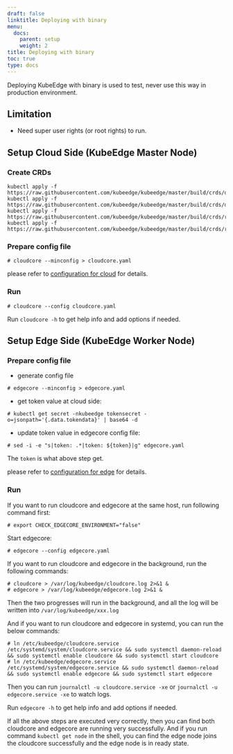 ```yaml
---
draft: false
linktitle: Deploying with binary
menu:
  docs:
    parent: setup
    weight: 2
title: Deploying with binary
toc: true
type: docs
---
```

Deploying KubeEdge with binary is used to test, never use this way in production environment.

## Limitation

- Need super user rights (or root rights) to run.

## Setup Cloud Side (KubeEdge Master Node)

### Create CRDs

```shell
kubectl apply -f https://raw.githubusercontent.com/kubeedge/kubeedge/master/build/crds/devices/devices_v1alpha2_device.yaml
kubectl apply -f https://raw.githubusercontent.com/kubeedge/kubeedge/master/build/crds/devices/devices_v1alpha2_devicemodel.yaml
kubectl apply -f https://raw.githubusercontent.com/kubeedge/kubeedge/master/build/crds/reliablesyncs/cluster_objectsync_v1alpha1.yaml
kubectl apply -f https://raw.githubusercontent.com/kubeedge/kubeedge/master/build/crds/reliablesyncs/objectsync_v1alpha1.yaml
```


### Prepare config file

```shell
# cloudcore --minconfig > cloudcore.yaml
```

please refer to [configuration for cloud](../config#configuration-cloud-side-kubeedge-master) for details.

### Run

```shell
# cloudcore --config cloudcore.yaml
```

Run `cloudcore -h` to get help info and add options if needed.


## Setup Edge Side (KubeEdge Worker Node)

### Prepare config file

- generate config file

```shell
# edgecore --minconfig > edgecore.yaml
```

- get token value at cloud side:

```shell
# kubectl get secret -nkubeedge tokensecret -o=jsonpath='{.data.tokendata}' | base64 -d
```

- update token value in edgecore config file:

```shell
# sed -i -e "s|token: .*|token: ${token}|g" edgecore.yaml
```

The `token` is what above step get.

please refer to [configuration for edge](../config#configuration-edge-side-kubeedge-worker-node) for details.

### Run

If you want to run cloudcore and edgecore at the same host, run following command first:

```shell
# export CHECK_EDGECORE_ENVIRONMENT="false"
```

Start edgecore:

```shell
# edgecore --config edgecore.yaml
```

If you want to run cloudcore and edgecore in the background, run the following commands:
```shell
# cloudcore > /var/log/kubeedge/cloudcore.log 2>&1 &
# edgecore > /var/log/kubeedge/edgecore.log 2>&1 &
```
Then the two progresses will run in the background, and all the log will be written into `/var/log/kubeedge/xxx.log`

And if you want to run cloudcore and edgecore in systemd, you can run the below commands:
```shell
# ln /etc/kubeedge/cloudcore.service /etc/systemd/system/cloudcore.service && sudo systemctl daemon-reload && sudo systemctl enable cloudcore && sudo systemctl start cloudcore
# ln /etc/kubeedge/edgecore.service /etc/systemd/system/edgecore.service && sudo systemctl daemon-reload && sudo systemctl enable edgecore && sudo systemctl start edgecore
```
Then you can run `journalctl -u cloudcore.service -xe` or `journalctl -u edgecore.service -xe` to watch logs.

Run `edgecore -h` to get help info and add options if needed.

If all the above steps are executed very correctly, then you can find both cloudcore and edgecore are running very successfully.
And if you run command `kubectl get node` in the shell, you can find the edge node joins the cloudcore successfully and the edge node is in ready state.